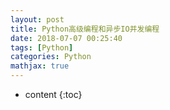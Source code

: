 ```yaml
---
layout: post
title: Python高级编程和异步IO并发编程
date: 2018-07-07 00:25:40
tags: [Python]
categories: Python
mathjax: true
---
```


* content
{:toc}

